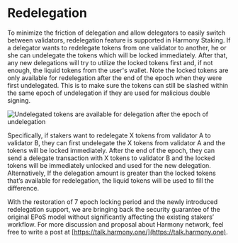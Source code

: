 # Redelegation

To minimize the friction of delegation and allow delegators to easily switch between validators, redelegation feature is supported in Harmony Staking. If a delegator wants to redelegate tokens from one validator to another, he or she can undelegate the tokens which will be locked immediately. After that, any new delegations will try to utilize the locked tokens first and, if not enough, the liquid tokens from the user's wallet. Note the locked tokens are only available for redelegation after the end of the epoch when they were first undelegated. This is to make sure the tokens can still be slashed within the same epoch of undelegation if they are used for malicious double signing.

![Undelegated tokens are available for delegation after the epoch of undelegation](https://miro.medium.com/max/1485/1\*0YYTOLOAdHDaccQTrPZGIA.jpeg)

Specifically, if stakers want to redelegate X tokens from validator A to validator B, they can first undelegate the X tokens from validator A and the tokens will be locked immediately. After the end of the epoch, they can send a delegate transaction with X tokens to validator B and the locked tokens will be immediately unlocked and used for the new delegation. Alternatively, If the delegation amount is greater than the locked tokens that’s available for redelegation, the liquid tokens will be used to fill the difference.

With the restoration of 7 epoch locking period and the newly introduced redelegation support, we are bringing back the security guarantee of the original EPoS model without significantly affecting the existing stakers’ workflow. For more discussion and proposal about Harmony network, feel free to write a post at [https://talk.harmony.one/](https://talk.harmony.one).
